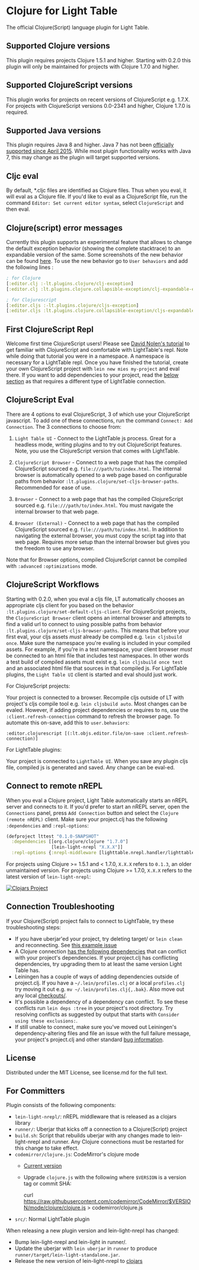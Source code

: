 # Clojure for Light Table

The official Clojure(Script) language plugin for Light Table.

## Supported Clojure versions

This plugin requires projects Clojure 1.5.1 and higher. Starting with 0.2.0 this plugin will only be maintained for projects with Clojure 1.7.0 and higher.

## Supported ClojureScript versions

This plugin works for projects on recent versions of ClojureScript e.g. 1.7.X. For projects with ClojureScript versions 0.0-2341 and higher, Clojure 1.7.0 is required.

## Supported Java versions

This plugin requires Java 8 and higher. Java 7 has not been [officially supported since April 2015](http://www.oracle.com/technetwork/java/javase/downloads/eol-135779.html). While most plugin functionality works with Java 7, this may change as the plugin will target supported versions.

## Cljc eval

By default, \*.cljc files are identified as Clojure files. Thus when you eval, it will eval as a
Clojure file. If you'd like to eval as a ClojureScript file, run the command `Editor: Set current
editor syntax`, select `ClojureScript` and then eval.

## Clojure(script) error messages
Currently this plugin supports an experimental feature that allows to change the default exception behavior (showing the complete stacktrace) to an expandable version of the same. Some screenshots of the new behavior can be found [here](https://github.com/LightTable/Clojure/issues/77).
To use the new behavior go to ```User behaviors``` and add the following lines :

```Clojure
; for Clojure
[:editor.clj :-lt.plugins.clojure/clj-exception]
[:editor.clj :lt.plugins.clojure.collapsible-exception/clj-expandable-exception]

; for Clojurescript
[:editor.cljs :-lt.plugins.clojure/cljs-exception]
[:editor.cljs :lt.plugins.clojure.collapsible-exception/cljs-expandable-exception]
```

## First ClojureScript Repl

Welcome first time ClojureScript users! Please see [David Nolen's tutorial](https://github.com/swannodette/lt-cljs-tutorial) to get familiar with ClojureScript and comfortable with LightTable's repl. Note while doing that tutorial you were in a namespace. A namespace is necessary for a LightTable repl. Once you have finished the tutorial, create your own ClojureScript project with `lein new mies my-project` and eval there. If you want to add dependencies to your project, read the [below section](#clojurescript-eval) as that requires a different type of LightTable connection.

## ClojureScript Eval

There are 4 options to eval ClojureScript, 3 of which use your ClojureScript javascript. To add one of these connections, run the command `Connect: Add Connection`. The 3 connections to choose from:

1. `Light Table UI` - Connect to the LightTable js process. Great for a headless mode, writing plugins and to try out ClojureScript features. Note, you use the ClojureScript version that comes with LightTable.

2. `ClojureScript Browser` - Connect to a web page that has the compiled ClojureScript sourced e.g. `file:///path/to/index.html`. The internal browser is automatically opened to a web page based on configurable paths from behavior `:lt.plugins.clojure/set-cljs-browser-paths`. Recommended for ease of use.

3. `Browser` - Connect to a web page that has the compiled ClojureScript sourced e.g. `file:///path/to/index.html`. You must navigate the internal browser to that web page.

4. `Browser (External)` - Connect to a web page that has the compiled ClojureScript sourced e.g. `file:///path/to/index.html`. In addition to navigating the external browser, you must copy the script tag into that web page. Requires more setup than the internal browser but gives you the freedom to use any browser.

Note that for Browser options, compiled ClojureScript cannot be compiled with `:advanced` `:optimizations` mode.

## ClojureScript Workflows

Starting with 0.2.0, when you eval a cljs file, LT automatically chooses an appropriate cljs client for you based on the behavior `:lt.plugins.clojure/set-default-cljs-client`.
For ClojureScript projects, the `ClojureScript Browser` client opens an internal browser and attempts to find a valid url to connect to using possible paths from behavior `:lt.plugins.clojure/set-cljs-browser-paths`.
This means that before your first eval, your cljs assets _must_ already be compiled e.g. `lein cljsbuild once`. Make sure the namespace you're evaling is included in your compiled assets. For
example, if you're in a test namespace, your client browser _must_ be connected to an html file that includes test namespaces. In other words a test build of compiled assets must exist e.g. `lein cljsbuild once test` and an associated html file that sources in that compiled js.
For LightTable plugins, the `Light Table UI` client is started and eval should just work.

For ClojureScript projects:

Your project is connected to a browser. Recompile cljs outside of LT with project's cljs compile tool e.g. `lein cljsbuild auto`.
Most changes can be evaled. However, if adding project dependencies or requires to ns, use the `:client.refresh-connection` command
to refresh the browser page. To automate this on-save, add this to `user.behaviors`:

```clojurescript
:editor.clojurescript [(:lt.objs.editor.file/on-save :client.refresh-connection)]
```

For LightTable plugins:

Your project is connected to `LightTable UI`. When you save any plugin cljs file, compiled js is generated and saved. Any change
can be eval-ed.

## Connect to remote nREPL

When you eval a Clojure project, Light Table automatically starts an nREPL server and connects to it. If you'd prefer to start an nREPL server,
open the `Connections` panel, press `Add Connection` button and select the `Clojure (remote nREPL)` client. Make sure your project.clj
has the following `:dependencies` and `:repl-options`:

```clojure
(defproject lttest "0.1.0-SNAPSHOT"
  :dependencies [[org.clojure/clojure "1.7.0"]
                 [lein-light-nrepl "X.X.X"]]
  :repl-options {:nrepl-middleware [lighttable.nrepl.handler/lighttable-ops]})
```

For projects using Clojure >= 1.5.1 and < 1.7.0, `X.X.X` refers to `0.1.3`, an older unmaintained version.
For projects using Clojure >= 1.7.0, `X.X.X` refers to the latest version of `lein-light-nrepl`:

[![Clojars Project](http://clojars.org/lein-light-nrepl/latest-version.svg)](http://clojars.org/lein-light-nrepl)

## Connection Troubleshooting

If your Clojure(Script) project fails to connect to LightTable, try these troubleshooting steps:

* If you have uberjar'ed your project, try deleting target/ or `lein clean` and reconnecting. See [this example issue](https://github.com/LightTable/LightTable/issues/1880)
* A Clojure connection [has the following dependencies](https://github.com/LightTable/Clojure/blob/8da0a05e998917d1d67d58c7bed9f95b6abad5c9/lein-light-nrepl/project.clj#L6-L13)
  that can conflict with your project's dependencies. If your project.clj has conflicting dependencies, try upgrading them to at least the same version Light Table has.
* Leiningen has a couple of ways of adding dependencies outside of project.clj. If you have a `~/.lein/profiles.clj` or a local `profiles.clj` try moving it out e.g. `mv ~/.lein/profiles.clj{,.bak}`. Also move out any local [checkouts/](https://github.com/technomancy/leiningen/blob/d40fdd4da363a21e9e2e469fd4418697e61c06b3/doc/TUTORIAL.md#checkout-dependencies).
* It's possible a dependency of a dependency can conflict. To see these conflicts run `lein deps :tree` in your project's root directory.
  Try resolving conflicts as suggested by output that starts with `Consider using these exclusions:`.
* If still unable to connect, make sure you've moved out Leiningen's dependency-altering files and file an issue with the full failure message, your project's project.clj and other standard [bug information](https://github.com/LightTable/LightTable/blob/master/CONTRIBUTING.md#bugs).

## License

Distributed under the MIT License, see license.md for the full text.

## For Committers

Plugin consists of the following components:

* `lein-light-nrepl/`: nREPL middleware that is released as a clojars library
* `runner/`: Uberjar that kicks off a connection to a Clojure(Script) project
* `build.sh`: Script that rebuilds uberjar with any changes made to lein-light-nrepl and runner. Any Clojure connections must be restarted for this change to take effect.
* `codemirror/clojure.js`: CodeMirror's clojure mode
  * [Current version](https://github.com/codemirror/CodeMirror/blob/724a0d32820fd28d145a1b8dae12f7bb813f925c/mode/clojure/clojure.js)
  * Upgrade `clojure.js` with the following where `$VERSION` is a version tag or commit SHA:

    curl https://raw.githubusercontent.com/codemirror/CodeMirror/$VERSION/mode/clojure/clojure.js > codemirror/clojure.js
* `src/`: Normal LightTable plugin

When releasing a new plugin version and lein-light-nrepl has changed:

* Bump lein-light-nrepl and lein-light in runner/.
* Update the uberjar with `lein uberjar` in `runner` to produce `runner/target/lein-light-standalone.jar`.
* Release the new version of lein-light-nrepl to [clojars](https://clojars.org/lein-light-nrepl)

